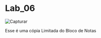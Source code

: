# Lab_06
![Capturar](https://user-images.githubusercontent.com/86685162/165377749-981d2506-340e-478b-84cd-4a56f185a7e3.PNG)


Esse é uma cópia Limitada do Bloco de Notas
